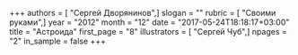 +++
authors = [ "Сергей Дворянинов",]
slogan = ""
rubric = [ "Своими руками",]
year = "2012"
month = "12"
date = "2017-05-24T18:18:17+03:00"
title = "Астроида"
first_page = "8"
illustrators = [ "Сергей Чуб",]
npages = "2"
in_sample = false
+++
